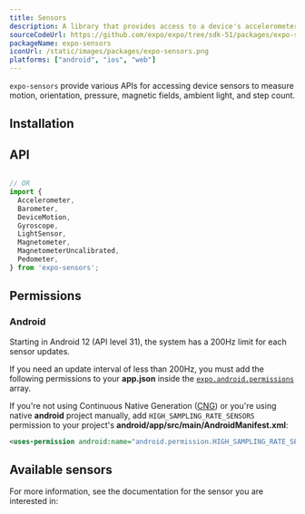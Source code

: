 ```yaml
---
title: Sensors
description: A library that provides access to a device's accelerometer, barometer, motion, gyroscope, light, magnetometer, and pedometer.
sourceCodeUrl: https://github.com/expo/expo/tree/sdk-51/packages/expo-sensors
packageName: expo-sensors
iconUrl: /static/images/packages/expo-sensors.png
platforms: ["android", "ios", "web"]
---
```


`expo-sensors` provide various APIs for accessing device sensors to measure motion, orientation, pressure, magnetic fields, ambient light, and step count.

## Installation

## API

```js

// OR
import {
  Accelerometer,
  Barometer,
  DeviceMotion,
  Gyroscope,
  LightSensor,
  Magnetometer,
  MagnetometerUncalibrated,
  Pedometer,
} from 'expo-sensors';
```

## Permissions

### Android

Starting in Android 12 (API level 31), the system has a 200Hz limit for each sensor updates.

If you need an update interval of less than 200Hz, you must add the following permissions to your **app.json** inside the [`expo.android.permissions`](../config/app/#permissions) array.

If you're not using Continuous Native Generation ([CNG](/workflow/continuous-native-generation/)) or you're using native **android** project manually, add `HIGH_SAMPLING_RATE_SENSORS` permission to your project's **android/app/src/main/AndroidManifest.xml**:

```xml
<uses-permission android:name="android.permission.HIGH_SAMPLING_RATE_SENSORS" />
```

## Available sensors

For more information, see the documentation for the sensor you are interested in: